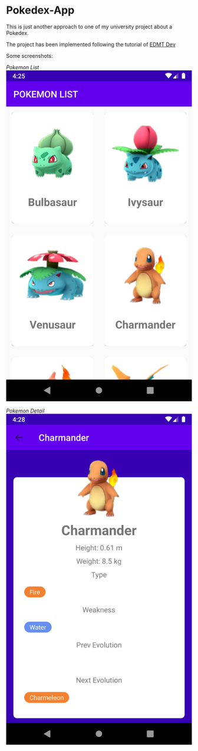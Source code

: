 # Pokedex-App
This is just another approach to one of my university project about a Pokedex.

The project has been implemented following the tutorial of [EDMT Dev](https://www.youtube.com/channel/UCllewj2bGdqB8U9Ld15INAg)

Some screenshots:

_Pokemon List_ ![alt text](https://github.com/aruPascual/Pokedex-App/blob/master/Screenshots/PokemonList.png)

_Pokemon Detail_ ![alt text](https://github.com/aruPascual/Pokedex-App/blob/master/Screenshots/PokemonDetail_Charmander.png)
